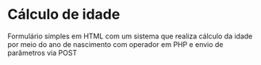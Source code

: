 # Cálculo de idade
Formulário simples em HTML com um sistema que realiza cálculo da idade por meio do ano de nascimento com operador em PHP e envio de parâmetros via POST
